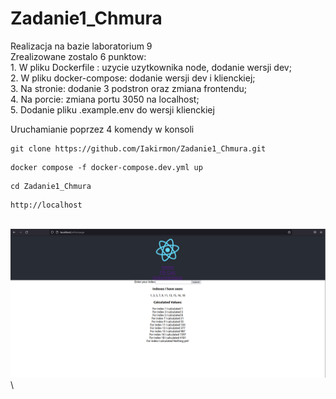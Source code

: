# Zadanie1_Chmura


Realizacja na bazie laboratorium 9 \
      Zrealizowane zostalo 6 punktow:\
      1. W pliku Dockerfile : uzycie uzytkownika node, dodanie wersji dev;\
      2. W pliku docker-compose: dodanie wersji dev i klienckiej;\
      3. Na stronie: dodanie 3 podstron oraz zmiana frontendu;\
      4. Na porcie: zmiana portu 3050 na localhost;\
      5. Dodanie pliku .example.env do wersji klienckiej
      
      
Uruchamianie poprzez 4 komendy w konsoli
```
git clone https://github.com/Iakirmon/Zadanie1_Chmura.git 
```

```
docker compose -f docker-compose.dev.yml up 
```
```
cd Zadanie1_Chmura
```
```
http://localhost
```
\
    ![Test Image 2](https://github.com/Iakirmon/Zadanie1_Chmura/blob/main/client/src/badanie.png)\
